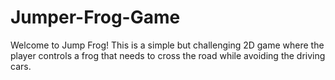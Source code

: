 # Jumper-Frog-Game

Welcome to Jump Frog! This is a simple but challenging 2D game where the player controls a frog that needs to cross the road while avoiding the driving cars.

